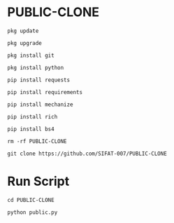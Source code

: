 # PUBLIC-CLONE

`pkg update`

`pkg upgrade`

`pkg install git`

`pkg install python`

`pip install requests`

`pip install requirements`

`pip install mechanize`

`pip install rich`

`pip install bs4`

`rm -rf PUBLIC-CLONE`

`git clone https://github.com/SIFAT-007/PUBLIC-CLONE`

# Run Script

`cd PUBLIC-CLONE`

`python public.py`
